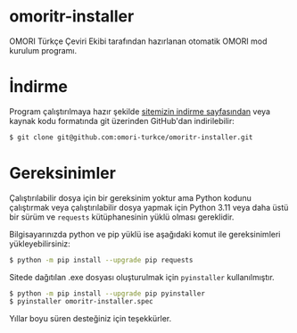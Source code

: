 # omoritr-installer

OMORI Türkçe Çeviri Ekibi tarafından hazırlanan otomatik OMORI mod kurulum
programı.

# İndirme

Program çalıştırılmaya hazır şekilde [sitemizin indirme sayfasından][dl] veya
kaynak kodu formatında git üzerinden GitHub'dan indirilebilir:

```sh
$ git clone git@github.com:omori-turkce/omoritr-installer.git
```

# Gereksinimler

Çalıştırılabilir dosya için bir gereksinim yoktur ama Python kodunu çalıştırmak
veya çalıştırılabilir dosya yapmak için Python 3.11 veya daha üstü bir sürüm ve
`requests` kütüphanesinin yüklü olması gereklidir.

Bilgisayarınızda python ve pip yüklü ise aşağıdaki komut ile gereksinimleri
yükleyebilirsiniz:

```sh
$ python -m pip install --upgrade pip requests
```

Sitede dağıtılan .exe dosyası oluşturulmak için `pyinstaller` kullanılmıştır.

```sh
$ python -m pip install --upgrade pip pyinstaller
$ pyinstaller omoritr-installer.spec
```

Yıllar boyu süren desteğiniz için teşekkürler.

[dl]: https://omori-turkce.com/indir
